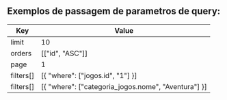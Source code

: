 ## Exemplos de passagem de parametros de query:

| Key                | Value                                                                       |
| ------------------ | ----------------------------------------------------------------------------|
| limit              | 10                                                                          |
| orders             | [["id", "ASC"]]                                                             |
| page               | 1                                                                           |
| filters[]          | [{ "where": ["jogos.id", "1"] }]                                            |
| filters[]          | [{ "where": ["categoria_jogos.nome", "Aventura"] }]                         |